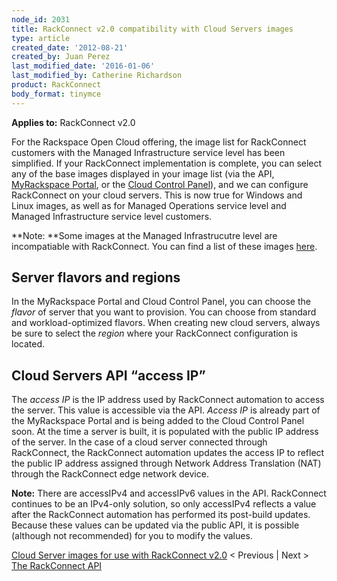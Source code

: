 ```yaml
---
node_id: 2031
title: RackConnect v2.0 compatibility with Cloud Servers images
type: article
created_date: '2012-08-21'
created_by: Juan Perez
last_modified_date: '2016-01-06'
last_modified_by: Catherine Richardson
product: RackConnect
body_format: tinymce
---
```


**Applies to:** RackConnect v2.0

For the Rackspace Open Cloud offering, the image list for RackConnect
customers with the Managed Infrastructure service level has been
simplified. If your RackConnect implementation is complete, you can
select any of the base images displayed in your image list (via the API,
[MyRackspace Portal](https://my.rackspace.com/), or the [Cloud Control
Panel](https://mycloud.rackspace.com/)), and we can configure
RackConnect on your cloud servers. This is now true for Windows and
Linux images, as well as for Managed Operations service level and
Managed Infrastructure service level customers.

**Note: **Some images at the Managed Infrastrucutre level are
incompatiable with RackConnect. You can find a list of these images
[here](/how-to/cloud-server-images-for-use-with-rackconnect-v20).

Server flavors and regions
--------------------------

In the MyRackspace Portal and Cloud Control Panel, you can choose the
*flavor* of server that you want to provision. You can choose from
standard and workload-optimized flavors. When creating new cloud
servers, always be sure to select the *region* where your RackConnect
configuration is located.

Cloud Servers API &ldquo;access IP&rdquo;
-----------------------------

The *access IP* is the IP address used by RackConnect automation to
access the server. This value is accessible via the API. *Access IP* is
already part of the MyRackspace Portal and is being added to the Cloud
Control Panel soon. At the time a server is built, it is populated with
the public IP address of the server. In the case of a cloud server
connected through RackConnect, the RackConnect automation updates the
access IP to reflect the public IP address assigned through Network
Address Translation (NAT) through the RackConnect edge network device.

**Note:** There are accessIPv4 and accessIPv6 values in the API.
RackConnect continues to be an IPv4-only solution, so only accessIPv4
reflects a value after the RackConnect automation has performed its
post-build updates. Because these values can be updated via the public
API, it is possible (although not recommended) for you to modify the
values.

[Cloud Server images for use with RackConnect
v2.0](/how-to/cloud-server-images-for-use-with-rackconnect-v20)
&lt; Previous | Next &gt; [The RackConnect
API](/how-to/the-rackconnect-v20-api)

